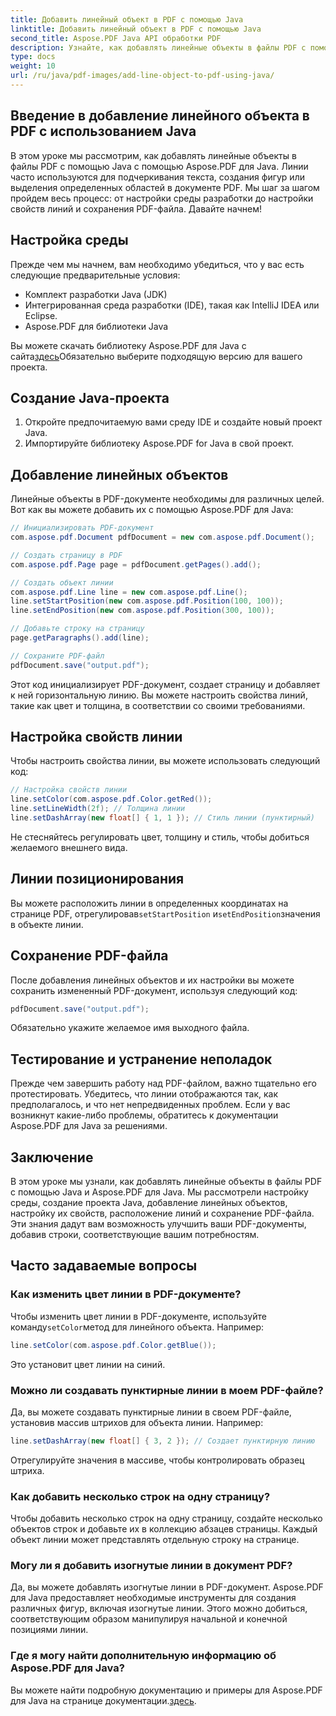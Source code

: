 ```yaml
---
title: Добавить линейный объект в PDF с помощью Java
linktitle: Добавить линейный объект в PDF с помощью Java
second_title: Aspose.PDF Java API обработки PDF
description: Узнайте, как добавлять линейные объекты в файлы PDF с помощью Java с помощью Aspose.PDF для Java. Настраивайте линии, располагайте их и с легкостью создавайте динамические PDF-файлы.
type: docs
weight: 10
url: /ru/java/pdf-images/add-line-object-to-pdf-using-java/
---
```


## Введение в добавление линейного объекта в PDF с использованием Java

В этом уроке мы рассмотрим, как добавлять линейные объекты в файлы PDF с помощью Java с помощью Aspose.PDF для Java. Линии часто используются для подчеркивания текста, создания фигур или выделения определенных областей в документе PDF. Мы шаг за шагом пройдем весь процесс: от настройки среды разработки до настройки свойств линий и сохранения PDF-файла. Давайте начнем!

## Настройка среды

Прежде чем мы начнем, вам необходимо убедиться, что у вас есть следующие предварительные условия:

- Комплект разработки Java (JDK)
- Интегрированная среда разработки (IDE), такая как IntelliJ IDEA или Eclipse.
- Aspose.PDF для библиотеки Java

 Вы можете скачать библиотеку Aspose.PDF для Java с сайта[здесь](https://releases.aspose.com/pdf/java/)Обязательно выберите подходящую версию для вашего проекта.

## Создание Java-проекта

1. Откройте предпочитаемую вами среду IDE и создайте новый проект Java.
2. Импортируйте библиотеку Aspose.PDF for Java в свой проект.

## Добавление линейных объектов

Линейные объекты в PDF-документе необходимы для различных целей. Вот как вы можете добавить их с помощью Aspose.PDF для Java:

```java
// Инициализировать PDF-документ
com.aspose.pdf.Document pdfDocument = new com.aspose.pdf.Document();

// Создать страницу в PDF
com.aspose.pdf.Page page = pdfDocument.getPages().add();

// Создать объект линии
com.aspose.pdf.Line line = new com.aspose.pdf.Line();
line.setStartPosition(new com.aspose.pdf.Position(100, 100));
line.setEndPosition(new com.aspose.pdf.Position(300, 100));

// Добавьте строку на страницу
page.getParagraphs().add(line);

// Сохраните PDF-файл
pdfDocument.save("output.pdf");
```

Этот код инициализирует PDF-документ, создает страницу и добавляет к ней горизонтальную линию. Вы можете настроить свойства линий, такие как цвет и толщина, в соответствии со своими требованиями.

## Настройка свойств линии

Чтобы настроить свойства линии, вы можете использовать следующий код:

```java
// Настройка свойств линии
line.setColor(com.aspose.pdf.Color.getRed());
line.setLineWidth(2f); // Толщина линии
line.setDashArray(new float[] { 1, 1 }); // Стиль линии (пунктирный)
```

Не стесняйтесь регулировать цвет, толщину и стиль, чтобы добиться желаемого внешнего вида.

## Линии позиционирования

 Вы можете расположить линии в определенных координатах на странице PDF, отрегулировав`setStartPosition` и`setEndPosition`значения в объекте линии.

## Сохранение PDF-файла

После добавления линейных объектов и их настройки вы можете сохранить измененный PDF-документ, используя следующий код:

```java
pdfDocument.save("output.pdf");
```

Обязательно укажите желаемое имя выходного файла.

## Тестирование и устранение неполадок

Прежде чем завершить работу над PDF-файлом, важно тщательно его протестировать. Убедитесь, что линии отображаются так, как предполагалось, и что нет непредвиденных проблем. Если у вас возникнут какие-либо проблемы, обратитесь к документации Aspose.PDF для Java за решениями.

## Заключение

В этом уроке мы узнали, как добавлять линейные объекты в файлы PDF с помощью Java и Aspose.PDF для Java. Мы рассмотрели настройку среды, создание проекта Java, добавление линейных объектов, настройку их свойств, расположение линий и сохранение PDF-файла. Эти знания дадут вам возможность улучшить ваши PDF-документы, добавив строки, соответствующие вашим потребностям.

## Часто задаваемые вопросы

### Как изменить цвет линии в PDF-документе?

 Чтобы изменить цвет линии в PDF-документе, используйте команду`setColor`метод для линейного объекта. Например:

```java
line.setColor(com.aspose.pdf.Color.getBlue());
```

Это установит цвет линии на синий.

### Можно ли создавать пунктирные линии в моем PDF-файле?

Да, вы можете создавать пунктирные линии в своем PDF-файле, установив массив штрихов для объекта линии. Например:

```java
line.setDashArray(new float[] { 3, 2 }); // Создает пунктирную линию
```

Отрегулируйте значения в массиве, чтобы контролировать образец штриха.

### Как добавить несколько строк на одну страницу?

Чтобы добавить несколько строк на одну страницу, создайте несколько объектов строк и добавьте их в коллекцию абзацев страницы. Каждый объект линии может представлять отдельную строку на странице.

### Могу ли я добавить изогнутые линии в документ PDF?

Да, вы можете добавлять изогнутые линии в PDF-документ. Aspose.PDF для Java предоставляет необходимые инструменты для создания различных фигур, включая изогнутые линии. Этого можно добиться, соответствующим образом манипулируя начальной и конечной позициями линии.

### Где я могу найти дополнительную информацию об Aspose.PDF для Java?

Вы можете найти подробную документацию и примеры для Aspose.PDF для Java на странице документации.[здесь](https://reference.aspose.com/pdf/java/).